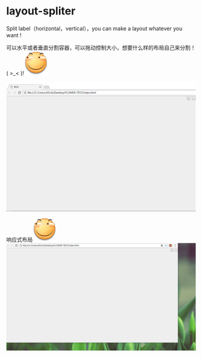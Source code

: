 # layout-spliter
Split label（horizontal，vertical），you can make a layout whatever you want !

可以水平或者垂直分割容器，可以拖动控制大小，想要什么样的布局自己来分割！( >_< )!![image](https://github.com/Creative6/layout-spliter/blob/master/myimg/huaji.png)

![image](https://github.com/Creative6/layout-spliter/blob/master/qwe15.gif)


响应式布局![image](https://github.com/Creative6/layout-spliter/blob/master/myimg/huaji.png)
![image](https://github.com/Creative6/layout-spliter/blob/master/qwe16.gif)
